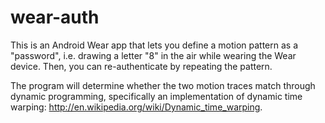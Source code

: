 # wear-auth
This is an Android Wear app that lets you define a motion pattern as a "password", i.e. drawing a letter "8" in the 
air while wearing the Wear device. Then, you can re-authenticate by repeating the pattern. 

The program will determine whether the two motion traces match through dynamic programming, specifically an implementation of dynamic time warping: http://en.wikipedia.org/wiki/Dynamic_time_warping.



